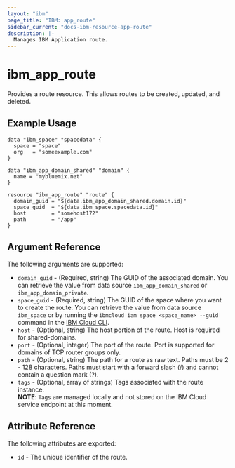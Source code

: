 ```yaml
---
layout: "ibm"
page_title: "IBM: app_route"
sidebar_current: "docs-ibm-resource-app-route"
description: |-
  Manages IBM Application route.
---
```


# ibm\_app_route

Provides a route resource. This allows routes to be created, updated, and deleted.

## Example Usage

```hcl
data "ibm_space" "spacedata" {
  space = "space"
  org   = "someexample.com"
}

data "ibm_app_domain_shared" "domain" {
  name = "mybluemix.net"
}

resource "ibm_app_route" "route" {
  domain_guid = "${data.ibm_app_domain_shared.domain.id}"
  space_guid  = "${data.ibm_space.spacedata.id}"
  host        = "somehost172"
  path        = "/app"
}
```

## Argument Reference

The following arguments are supported:

* `domain_guid` - (Required, string) The GUID of the associated domain. You can retrieve the value from data source `ibm_app_domain_shared` or `ibm_app_domain_private`.
* `space_guid` - (Required, string) The GUID of the space where you want to create the route. You can retrieve the value from data source `ibm_space` or by running the `ibmcloud iam space <space_name> --guid` command in the [IBM Cloud CLI](https://cloud.ibm.com/docs/cli?topic=cloud-cli-getting-started).
* `host` - (Optional, string) The host portion of the route. Host is required for shared-domains.
* `port` - (Optional, integer) The port of the route. Port is supported for domains of TCP router groups only.
* `path` - (Optional, string) The path for a route as raw text. Paths must be 2 - 128 characters. Paths must start with a forward slash (/) and cannot contain a question mark (?).
* `tags` - (Optional, array of strings) Tags associated with the route instance.  
    **NOTE**: `Tags` are managed locally and not stored on the IBM Cloud service endpoint at this moment.

## Attribute Reference

The following attributes are exported:

* `id` - The unique identifier of the route.
